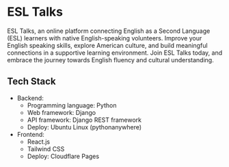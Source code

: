 # ESL Talks

ESL Talks, an online platform connecting English as a Second Language (ESL) learners with native English-speaking volunteers. Improve your English speaking skills, explore American culture, and build meaningful connections in a supportive learning environment.
Join ESL Talks today, and embrace the journey towards English fluency and cultural understanding.


## Tech Stack

- Backend:
  - Programming language: Python
  - Web framework: Django
  - API framework: Django REST framework
  - Deploy: Ubuntu Linux (pythonanywhere)
- Frontend:
  - React.js
  - Tailwind CSS
  - Deploy: Cloudflare Pages
